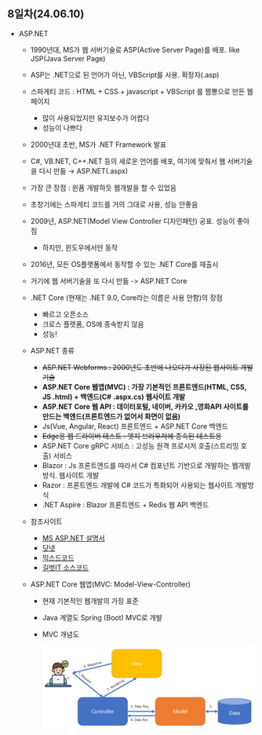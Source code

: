## 8일차(24.06.10)
- ASP.NET
    - 1990년대, MS가 웹 서버기술로 ASP(Active Server Page)를 배포. like JSP(Java Server Page)
    - ASP는 .NET으로 된 언어가 아닌, VBScript를 사용. 확장자(.asp)
    - 스파게티 코드 : HTML + CSS + javascript + VBScript 를 짬뽕으로 만든 웹 페이지
        - 많이 사용되었지만 유지보수가 어렵다
        - 성능이 나쁘다

    - 2000년대 초반, MS가 .NET Framework 발표
    - C#, VB.NET, C++.NET 등의 새로운 언어를 배포, 여기에 맞춰서 웹 서버기술을 다시 만듦 &rarr; ASP.NET(.aspx)
    - 가장 큰 장점 : 윈폼 개발하듯 웹개발을 할 수 있었음
    - 초창기에는 스파게티 코드를 거의 그대로 사용, 성능 안좋음
    - 2009년, ASP.NET(Model View Controller 디자인패턴) 공표. 성능이 좋아짐
        - 하지만, 윈도우에서만 동작
    - 2016년, 모든 OS플랫폼에서 동작할 수 있는 .NET Core를 재출시
    - 거기에 웹 서버기술을 또 다시 만듦 -> ASP.NET Core

    - .NET Core (현재는 .NET 9.0, Core라는 이름은 사용 안함)의 장점
        - 빠르고 오픈소스
        - 크로스 플랫폼, OS에 종속받지 않음
        - 성능!

    - ASP.NET 종류
        - ~~ASP.NET Webforms : 2000년도 초반에 나오다가 사장된 웹사이트 개발기술~~
        - **ASP.NET Core 웹앱(MVC) : 가장 기본적인 프론트엔드(HTML, CSS, JS .html) + 백엔드(C# .aspx.cs) 웹사이트 개발**
        - **ASP.NET Core 웹 API : 데이터포털, 네이버, 카카오 ,영화API 사이트를 만드는 백엔드(프론트엔드가 없어서 화면이 없음)**
        - Js(Vue, Angular, React) 프론트엔드 + ASP.NET Core 백엔드
        - ~~Edge용 웹 드라이버 테스트 : 엣지 브라우저에 종속된 테스트용~~
        - ASP.NET Core gRPC 서비스 : 고성능 원격 프로시저 호출(스트리밍 호출) 서비스
        - Blazor : Js 프론트엔드를 따라서 C# 컴포넌트 기반으로 개발하는 웹개발 방식. 웹사이트 개발
        - Razor : 프론트엔드 개발에 C# 코드가 특화되어 사용되는 웹사이트 개발방식
        - .NET Aspire : Blazor 프론트엔드 + Redis 웹 API 백엔드

    - 참조사이트
        - [MS ASP.NET 설명서](https://learn.microsoft.com/ko-kr/aspnet/core/?view=aspnetcore-3.1)
        - [닷넷](https://github.com/dotnet)
        - [믹스드코드](https://mixedcode.com/)
        - [길벗IT 소스코드](https://github.com/gilbutITbook/006824)

    - ASP.NET Core 웹앱(MVC: Model-View-Controller)
        - 현재 기본적인 웹개발의 가장 표준
        - Java 계열도 Spring (Boot) MVC로 개발
        - MVC 개념도 

            <img src="https://raw.githubusercontent.com/HyungJuu/basic-aspnet-2024/main/images/an001.png" width="730">